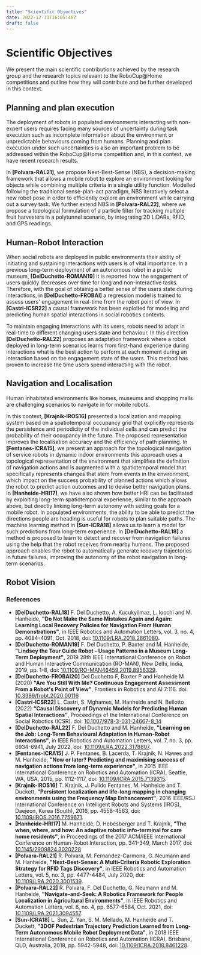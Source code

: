 ```yaml
---
title: "Scientific Objectives"
date: 2022-12-11T16:05:46Z
draft: false 
---
```


# Scientific Objectives

We present the main scientific contributions achieved by the research group and the research topics relevant to the RoboCup@Home competitions and outline how they will contribute and be further developed in this context.

## Planning and plan execution
The deployment of robots in populated environments interacting with non-expert users requires facing many sources of uncertainty during task execution such as incomplete information about the environment or unpredictable behaviours coming from humans. Planning and plan execution under such uncertainties is also an important problem to be addressed within the RoboCup@Home competition and, in this context, we have recent research results.

In **\[Polvara-RAL21\]**, we propose Next-Best-Sense (NBS), a decision-making framework that allows a mobile robot to explore an environment looking for objects while combining multiple criteria in a single utility function. Modelled following the traditional sense-plan-act paradigm, NBS iteratively select a new robot pose in order to efficiently explore an environment while carrying out a survey task. We further extend NBS in **\[Polvara-RAL22\]**, where we propose a topological formulation of a particle filter for tracking multiple fruit harvesters in a polytunnel scenario, by integrating 2D LiDARs, RFID, and GPS readings.

## Human-Robot Interaction

When social robots are deployed in public environments their ability of initiating and sustaining interactions with users is of vital importance. In a previous long-term deployment of an autonomous robot in a public museum, **\[DelDuchetto-ROMAN19\]** it is reported how the engagement of users quickly decreases over time for long and non-interactive tasks. Therefore, with the goal of obtainig a better sense of the users state during interactions, in **\[DelDuchetto-FROBAI\]** a regression model is trained to assess users' engagement in real-time from the robot point of view. In **\[Castri-ICSR22\]** a causal framework has been exploited for modeling and predicting human spatial interactions in social robotics contexts.

To maintain engaging interactions with its users, robots need to adapt in real-time to different changing users state and behaviour. In this direction **\[DelDuchetto-RAL22\]** proposes an adaptation framework where a robot deployed in long-term scenarios learns from first-hand experience during interactions what is the best action to perform at each moment during an interaction based on the engagement state of the users. This method has proven to increase the time users spend interacting with the robot.

## Navigation and Localisation

Human inhabitated environments like homes, museums and shopping malls are challenging scenarios to navigate in for mobile robots. 

In this context, **\[Krajnik-IROS16\]** presented a localization and mapping system based on a spatiotemporal occupancy grid that explicitly represents the persistence and periodicity of the individual cells and can predict the probability of their occupancy in the future. The proposed representation improves the localisation accuracy and the efficiency of path planning. In **\[Fentanes-ICRA15\]**, we present an approach for the topological navigation of service robots in dynamic indoor environments this approach uses a topological representation of the environment that simplifies the definition of navigation actions and is augmented with a spatiotemporal model that specifically represents changes that stem from events in the environment, which impact on the success probability of planned actions which allows the robot to predict action outcomes and to devise better navigation plans. In **\[Hanheide-HRI17\]**, we have also shown how better HRI can be facilitated by exploiting long-term spatiotemporal experience, similar to the approach above, but directly linking long-term autonomy with setting goals for a mobile robot. In populated environments, the ability to be able to predict the directions people are heading is useful for robots to plan suitable paths. The machine learning method in **\[Sun-ICRA18\]** allows us to learn a model for such predictions from long-term experience.
In **\[DelDuchetto-RAL18\]** a method is proposed to learn to detect and recover from navigation failures using the help that the robot receives from nearby humans. The proposed approach enables the robot to automatically generate recovery trajectories in future failures, improving the autonomy of the robot navigation in long-term scenarios. 

## Robot Vision


### References
- **\[DelDuchetto-RAL18\]** F. Del Duchetto, A. Kucukyilmaz, L. Iocchi and M. Hanheide, **"Do Not Make the Same Mistakes Again and Again: Learning Local Recovery Policies for Navigation From Human Demonstrations"**, in IEEE Robotics and Automation Letters, vol. 3, no. 4, pp. 4084-4091, Oct. 2018, doi: [10.1109/LRA.2018.2861080](https://doi.org/10.1109/LRA.2018.2861080).
- **\[DelDuchetto-ROMAN19\]** F. Del Duchetto, P. Baxter and M. Hanheide, **"Lindsey the Tour Guide Robot - Usage Patterns in a Museum Long-Term Deployment"**, 2019 28th IEEE International Conference on Robot and Human Interactive Communication (RO-MAN), New Delhi, India, 2019, pp. 1-8, doi: [10.1109/RO-MAN46459.2019.8956329](https://doi.org/10.1109/RO-MAN46459.2019.8956329).
- **\[DelDuchetto-FROBAI20\]**  Del Duchetto F, Baxter P and Hanheide M (2020) **"Are You Still With Me? Continuous Engagement Assessment From a Robot's Point of View"**, Frontiers in Robotics and AI 7:116. doi: [10.3389/frobt.2020.00116](https://doi.org/10.3389/frobt.2020.00116)
- **\[Castri-ICSR22\]** L. Castri, S. Mghames, M. Hanheide and N. Bellotto (2022) **“Causal Discovery of Dynamic Models for Predicting Human Spatial Interactions”**, Proceedings of the International Conference on Social Robotics (ICSR). doi: [10.1007/978-3-031-24667-8_14](https://doi.org/10.1007/978-3-031-24667-8_14)
- **\[DelDuchetto-RAL22\]** F. Del Duchetto and M. Hanheide, **"Learning on the Job: Long-Term Behavioural Adaptation in Human-Robot Interactions"**, in IEEE Robotics and Automation Letters, vol. 7, no. 3, pp. 6934-6941, July 2022, doi: [10.1109/LRA.2022.3178807](https://doi.org/10.1109/LRA.2022.3178807).
- **\[Fentanes-ICRA15\]** J. P. Fentanes, B. Lacerda, T. Krajník, N. Hawes and M. Hanheide, **"Now or later? Predicting and maximising success of navigation actions from long-term experience"**, in 2015 IEEE International Conference on Robotics and Automation (ICRA), Seattle, WA, USA, 2015, pp. 1112-1117, doi: [10.1109/ICRA.2015.7139315](https://doi.org/10.1109/ICRA.2015.7139315).
- **\[Krajnik-IROS16\]** T. Krajník, J. Pulido Fentanes, M. Hanheide and T. Duckett, **"Persistent localization and life-long mapping in changing environments using the Frequency Map Enhancement"**, 2016 IEEE/RSJ International Conference on Intelligent Robots and Systems (IROS), Daejeon, Korea (South), 2016, pp. 4558-4563, doi: [10.1109/IROS.2016.7759671](https://doi.org/10.1109/IROS.2016.7759671).
- **\[Hanheide-HRI17\]** M. Hanheide, D. Hebesberger and T. Krajník, **"The when, where, and how: An adaptive robotic info-terminal for care home residents"**, in Proceedings of the 2017 ACM/IEEE International Conference on Human-Robot Interaction, pp. 341-349, March 2017, doi: [10.1145/2909824.3020228](https://doi.org/10.1145/2909824.3020228)
- **\[Polvara-RAL21\]** R. Polvara, M. Fernandez-Carmona, G. Neumann and M. Hanheide, **"Next-Best-Sense: A Multi-Criteria Robotic Exploration Strategy for RFID Tags Discovery"**, in IEEE Robotics and Automation Letters, vol. 5, no. 3, pp. 4477-4484, July 2020, doi: [10.1109/LRA.2020.3001539](https://doi.org/10.1109/LRA.2020.3001539).
- **\[Polvara-RAL22\]** R. Polvara, F. Del Duchetto, G. Neumann and M. Hanheide, **"Navigate-and-Seek: A Robotics Framework for People Localization in Agricultural Environments"**, in IEEE Robotics and Automation Letters, vol. 6, no. 4, pp. 6577-6584, Oct. 2021, doi: [10.1109/LRA.2021.3094557](https://doi.org/10.1109/LRA.2021.3094557).
- **\[Sun-ICRA18\]** L. Sun, Z. Yan, S. M. Mellado, M. Hanheide and T. Duckett, **"3DOF Pedestrian Trajectory Prediction Learned from Long-Term Autonomous Mobile Robot Deployment Data"**, in 2018 IEEE International Conference on Robotics and Automation (ICRA), Brisbane, QLD, Australia, 2018, pp. 5942-5948, doi: [10.1109/ICRA.2018.8461228](https://doi.org/10.1109/ICRA.2018.8461228).
